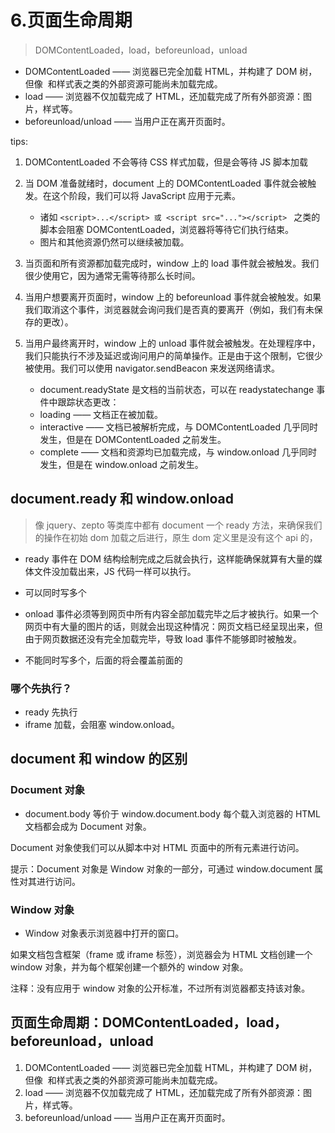 # 6.页面生命周期

> DOMContentLoaded，load，beforeunload，unload

- DOMContentLoaded —— 浏览器已完全加载 HTML，并构建了 DOM 树，但像 <img> 和样式表之类的外部资源可能尚未加载完成。
- load —— 浏览器不仅加载完成了 HTML，还加载完成了所有外部资源：图片，样式等。
- beforeunload/unload —— 当用户正在离开页面时。

tips:

1. DOMContentLoaded 不会等待 CSS 样式加载，但是会等待 JS 脚本加载
2. 当 DOM 准备就绪时，document 上的 DOMContentLoaded 事件就会被触发。在这个阶段，我们可以将 JavaScript 应用于元素。

   - 诸如 `<script>...</script> 或 <script src="..."></script> ` 之类的脚本会阻塞 DOMContentLoaded，浏览器将等待它们执行结束。
   - 图片和其他资源仍然可以继续被加载。

3. 当页面和所有资源都加载完成时，window 上的 load 事件就会被触发。我们很少使用它，因为通常无需等待那么长时间。
4. 当用户想要离开页面时，window 上的 beforeunload 事件就会被触发。如果我们取消这个事件，浏览器就会询问我们是否真的要离开（例如，我们有未保存的更改）。
5. 当用户最终离开时，window 上的 unload 事件就会被触发。在处理程序中，我们只能执行不涉及延迟或询问用户的简单操作。正是由于这个限制，它很少被使用。我们可以使用 navigator.sendBeacon 来发送网络请求。
   - document.readyState 是文档的当前状态，可以在 readystatechange 事件中跟踪状态更改：
   - loading —— 文档正在被加载。
   - interactive —— 文档已被解析完成，与 DOMContentLoaded 几乎同时发生，但是在 DOMContentLoaded 之前发生。
   - complete —— 文档和资源均已加载完成，与 window.onload 几乎同时发生，但是在 window.onload 之前发生。

## document.ready 和 window.onload

> 像 jquery、zepto 等类库中都有 document 一个 ready 方法，来确保我们的操作在初始 dom 加载之后进行，原生 dom 定义里是没有这个 api 的，

- ready 事件在 DOM 结构绘制完成之后就会执行，这样能确保就算有大量的媒体文件没加载出来，JS 代码一样可以执行。
- 可以同时写多个

- onload 事件必须等到网页中所有内容全部加载完毕之后才被执行。如果一个网页中有大量的图片的话，则就会出现这种情况：网页文档已经呈现出来，但由于网页数据还没有完全加载完毕，导致 load 事件不能够即时被触发。
- 不能同时写多个，后面的将会覆盖前面的

### 哪个先执行？

- ready 先执行
- iframe 加载，会阻塞 window.onload。

## document 和 window 的区别

### Document 对象

- document.body 等价于 window.document.body
  每个载入浏览器的 HTML 文档都会成为 Document 对象。

Document 对象使我们可以从脚本中对 HTML 页面中的所有元素进行访问。

提示：Document 对象是 Window 对象的一部分，可通过 window.document 属性对其进行访问。

### Window 对象

- Window 对象表示浏览器中打开的窗口。

如果文档包含框架（frame 或 iframe 标签），浏览器会为 HTML 文档创建一个 window 对象，并为每个框架创建一个额外的 window 对象。

注释：没有应用于 window 对象的公开标准，不过所有浏览器都支持该对象。

## 页面生命周期：DOMContentLoaded，load，beforeunload，unload

1. DOMContentLoaded —— 浏览器已完全加载 HTML，并构建了 DOM 树，但像 <img> 和样式表之类的外部资源可能尚未加载完成。
2. load —— 浏览器不仅加载完成了 HTML，还加载完成了所有外部资源：图片，样式等。
3. beforeunload/unload —— 当用户正在离开页面时。
